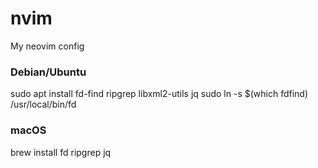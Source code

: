 # nvim
My neovim config

### Debian/Ubuntu
sudo apt install fd-find ripgrep libxml2-utils jq
sudo ln -s $(which fdfind) /usr/local/bin/fd

### macOS
brew install fd ripgrep jq
